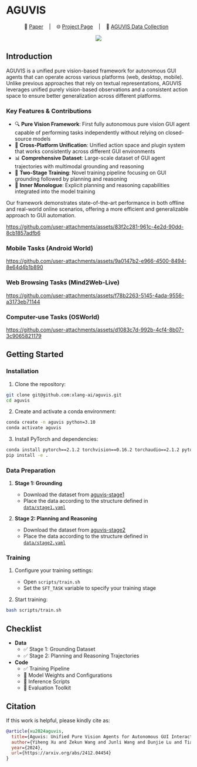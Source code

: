 # AGUVIS

<p align="center">
        📑 <a  href="https://huggingface.co/papers/2412.04454" target="_blank">Paper</a> &nbsp&nbsp  </a> | &nbsp&nbsp 🌐 <a href="https://aguvis-project.github.io/" target="_blank">Project Page</a> &nbsp&nbsp | &nbsp&nbsp 💾 <a href="https://huggingface.co/collections/ranpox/aguvis-unified-pure-vision-gui-agents-6764e2bc343c62af95c209d8" target="_blank"> AGUVIS Data Collection</a> &nbsp&nbsp
<br>

<p align="center">
    <img src="https://aguvis-project.github.io/static/images/overview.jpg" type="image/jpg"/>
<p>

## Introduction

AGUVIS is a unified pure vision-based framework for autonomous GUI agents that can operate across various platforms (web, desktop, mobile). Unlike previous approaches that rely on textual representations, AGUVIS leverages unified purely vision-based observations and a consistent action space to ensure better generalization across different platforms.

### Key Features & Contributions

- 🔍 **Pure Vision Framework**: First fully autonomous pure vision GUI agent capable of performing tasks independently without relying on closed-source models
- 🔄 **Cross-Platform Unification**: Unified action space and plugin system that works consistently across different GUI environments
- 📊 **Comprehensive Dataset**: Large-scale dataset of GUI agent trajectories with multimodal grounding and reasoning
- 🧠 **Two-Stage Training**: Novel training pipeline focusing on GUI grounding followed by planning and reasoning
- 💭 **Inner Monologue**: Explicit planning and reasoning capabilities integrated into the model training

Our framework demonstrates state-of-the-art performance in both offline and real-world online scenarios, offering a more efficient and generalizable approach to GUI automation.

https://github.com/user-attachments/assets/83f2c281-961c-4e2d-90dd-8cb1857adfb6

### Mobile Tasks (Android World)

https://github.com/user-attachments/assets/9a0147b2-e966-4500-8494-8e64d4b1b890

### Web Browsing Tasks (Mind2Web-Live)

https://github.com/user-attachments/assets/f78b2263-5145-4ada-9556-a3173eb71144

### Computer-use Tasks (OSWorld)

https://github.com/user-attachments/assets/d1083c7d-992b-4cf4-8b07-3c9065821179

## Getting Started

### Installation

1. Clone the repository:
```bash
git clone git@github.com:xlang-ai/aguvis.git
cd aguvis
```

2. Create and activate a conda environment:
```bash
conda create -n aguvis python=3.10
conda activate aguvis
```

3. Install PyTorch and dependencies:
```bash
conda install pytorch==2.1.2 torchvision==0.16.2 torchaudio==2.1.2 pytorch-cuda=12.1 -c pytorch -c nvidia
pip install -e .
```

### Data Preparation

1. **Stage 1: Grounding**
   - Download the dataset from [aguvis-stage1](https://huggingface.co/datasets/xlangai/aguvis-stage1)
   - Place the data according to the structure defined in [`data/stage1.yaml`](./data/stage1.yaml)

2. **Stage 2: Planning and Reasoning**
   - Download the dataset from [aguvis-stage2](https://huggingface.co/datasets/xlangai/aguvis-stage2)
   - Place the data according to the structure defined in [`data/stage2.yaml`](./data/stage2.yaml)

### Training

1. Configure your training settings:
   - Open `scripts/train.sh`
   - Set the `SFT_TASK` variable to specify your training stage

2. Start training:
```bash
bash scripts/train.sh
```

## Checklist

- **Data**
  - ✅ Stage 1: Grounding Dataset
  - ✅ Stage 2: Planning and Reasoning Trajectories
- **Code**
  - ✅ Training Pipeline
  - 🚧 Model Weights and Configurations
  - 🚧 Inference Scripts
  - 🚧 Evaluation Toolkit

## Citation

If this work is helpful, please kindly cite as:

```bibtex
@article{xu2024aguvis,
  title={Aguvis: Unified Pure Vision Agents for Autonomous GUI Interaction},
  author={Yiheng Xu and Zekun Wang and Junli Wang and Dunjie Lu and Tianbao Xie and Amrita Saha and Doyen Sahoo and Tao Yu and Caiming Xiong},
  year={2024},
  url={https://arxiv.org/abs/2412.04454}
}
```
